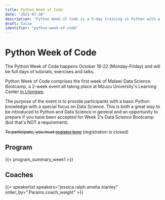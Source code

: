 ```yaml
---
title: Python Week of Code
date: "2021-07-30"
description: "Python Week of Code is a 5-day training in Python with a special focus on Data Science. Happening at Malawi's first Data Science Bootcamp."
draft: false
identifier: "python-week-of-code"
---
```


# Python Week of Code

The Python Week of Code happens October 18-22 (Monday-Friday) and will be full days of tutorials, exercises and talks.

Python Week of Code comprises the first week of Malawi Data Science Bootcamp, a 2-week event all taking place at Mzuzu University's Learning Center [in Lilongwe](/venue/).

The purpose of the event is to provide participants with a basic Python knowledge with a special focus on Data Science. This is both a great way to be introduced to Python and Data Science in general and an opportunity to prepare if you have been accepted for Week 2's Data Science Bootcamp (but that's NOT a requirement).

~~To participate, you must [register here](/registration/)~~ (registration is closed)

## Program

{{< program_summary_week1 >}}

## Coaches

{{< speakerlist speakers="jessica ralph amelia stanley" order_by=".Params.coach_weight" >}}
